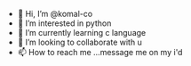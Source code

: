 - 👋 Hi, I’m @komal-co
- 👀 I’m interested in python
- 🌱 I’m currently learning c language
- 💞️ I’m looking to collaborate with u
- 📫 How to reach me ...message me on my i'd

<!---
komal-co/komal-co is a ✨ special ✨ repository because its `README.md` (this file) appears on your GitHub profile.
You can click the Preview link to take a look at your changes.
--->
